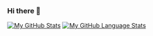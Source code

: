 ### Hi there 👋

<!--
**raduking/raduking** is a ✨ _special_ ✨ repository because its `README.md` (this file) appears on your GitHub profile.

Here are some ideas to get you started:

- 🔭 I’m currently working on ...
- 🌱 I’m currently learning ...
- 👯 I’m looking to collaborate on ...
- 🤔 I’m looking for help with ...
- 💬 Ask me about ...
- 📫 How to reach me: ...
- 😄 Pronouns: ...
- ⚡ Fun fact: ...
-->

[![My GitHub Stats](https://github-readme-stats.vercel.app/api/?username=raduking&count_private=true&theme=default&showicons=true)]()
[![My GitHub Language Stats](https://github-readme-stats.vercel.app/api/top-langs/?username=raduking&langs_count=5&theme=default)]()
